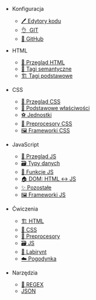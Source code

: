 <!-- - [Konfiguracja](code_editors.md) -->
- Konfiguracja

  - [🖊️&nbsp;Edytory kodu](config/code_editors.md)
  - [👌&nbsp;&nbsp;GIT](config/git_overview.md)
  - [🐙&nbsp;GitHub](config/github.md)

- HTML

  - [👀&nbsp;Przegląd HTML](html/overview.md)
  - [🤖&nbsp;Tagi semantyczne](html/semantic_tags.md)
  - [🏗️&nbsp;Tagi podstawowe](html/basic_tags.md)

- CSS 

  - [👀&nbsp;Przegląd CSS](css/overview.md)
  - [🥅&nbsp;Podstawowe właściwości](css/properties.md)
  - [⚽️&nbsp;Jednostki](css/units.md)
  - [💇&nbsp;Preprocesory CSS](css/preprocessors.md)
  - [🖼️&nbsp;Frameworki CSS](css/frameworks.md)

- JavaScript

  - [👀&nbsp;Przegląd JS](js/overview.md)
  - [🗃️&nbsp;Typy danych](js/data_types.md)
  - [💾&nbsp;Funkcje JS](js/functions.md)
  - [🏠&nbsp;DOM: HTML ↔️ JS](js/dom.md)
  - [✨&nbsp;Pozostałe](js/else.md)
  - [🖼️&nbsp;Frameworki JS](js/frameworks/overview.md)

- Ćwiczenia

  - [🏗️&nbsp;HTML](ex/html.md)
  - [🥅&nbsp;CSS](ex/css.md)
  - [💇&nbsp;Preprocesory](ex/preprocesors.md)
  - [🗃️&nbsp;JS](ex/js.md)
  - [🌽&nbsp;Labirynt](ex/maze.md)
  - [☁️&nbsp;Pogodynka](ex/weather.md)

- Narzędzia

  - [🤯&nbsp;REGEX](tools/regex.md)
  - [JSON](tools/json.md)